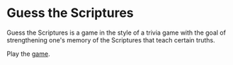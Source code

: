 # Guess the Scriptures

Guess the Scriptures is a game in the style of a trivia
game with the goal of strengthening one's memory of the Scriptures
that teach certain truths.

Play the [game](https://guessthescriptures.github.io/).